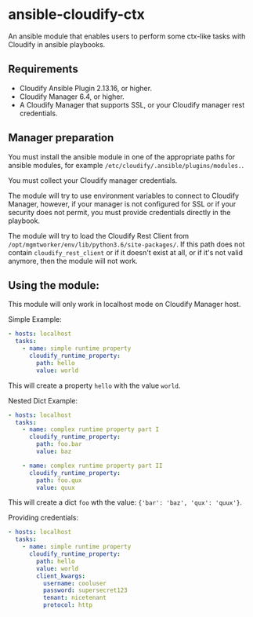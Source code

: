 # ansible-cloudify-ctx

An ansible module that enables users to perform some ctx-like tasks with Cloudify in ansible playbooks.

## Requirements

  * Cloudify Ansible Plugin 2.13.16, or higher.
  * Cloudify Manager 6.4, or higher.
  * A Cloudify Manager that supports SSL, or your Cloudify manager rest credentials.

## Manager preparation

You must install the ansible module in one of the appropriate paths for ansible modules, for example `/etc/cloudify/.ansible/plugins/modules.`.

You must collect your Cloudify manager credentials.

The module will try to use environment variables to connect to Cloudify Manager, 
however, if your manager is not configured for SSL or if your security does not permit, 
you must provide credentials directly in the playbook.

The module will try to load the Cloudify Rest Client from `/opt/mgmtworker/env/lib/python3.6/site-packages/`.
If this path does not contain `cloudify_rest_client` or if it doesn't exist at all, 
or if it's not valid anymore, then the module will not work.

## Using the module:

This module will only work in localhost mode on Cloudify Manager host.

Simple Example:

```yaml
- hosts: localhost
  tasks:
    - name: simple runtime property
      cloudify_runtime_property:
        path: hello
        value: world
```

This will create a property `hello` with the value `world`.

Nested Dict Example:

```yaml
- hosts: localhost
  tasks:
    - name: complex runtime property part I
      cloudify_runtime_property:
        path: foo.bar
        value: baz

    - name: complex runtime property part II
      cloudify_runtime_property:
        path: foo.qux
        value: quux

```

This will create a dict `foo` wth the value: `{'bar': 'baz', 'qux': 'quux'}`.

Providing credentials:

```yaml
- hosts: localhost
  tasks:
    - name: simple runtime property
      cloudify_runtime_property:
        path: hello
        value: world
        client_kwargs:
          username: cooluser
          password: supersecret123
          tenant: nicetenant
          protocol: http
```
